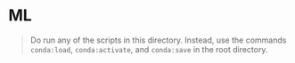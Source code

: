 # ML

> Do run any of the scripts in this directory.
> Instead, use the commands `conda:load`, `conda:activate`, and `conda:save` in the root directory.
